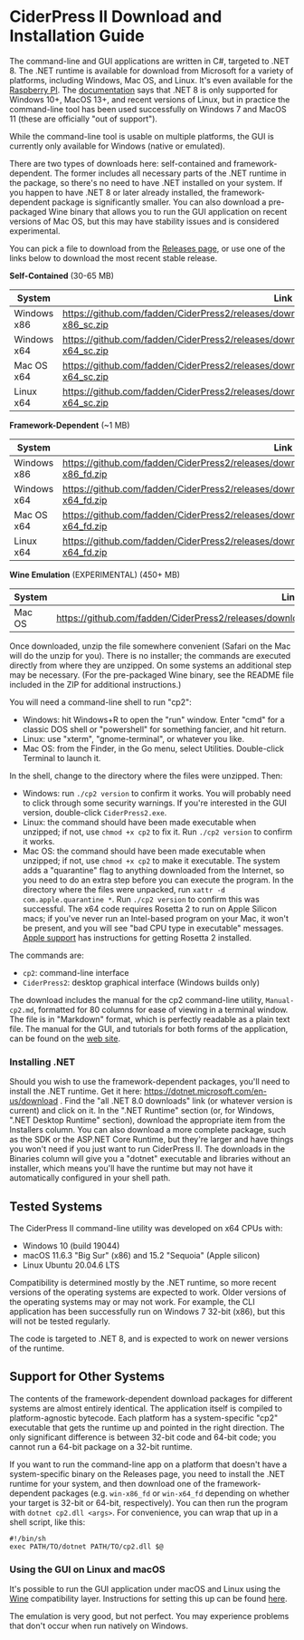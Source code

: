 # CiderPress II Download and Installation Guide #

The command-line and GUI applications are written in C#, targeted to .NET 8.  The .NET
runtime is available for download from Microsoft for a variety of platforms, including Windows,
Mac OS, and Linux.  It's even available for the
[Raspberry PI](https://learn.microsoft.com/en-us/dotnet/iot/deployment).
The [documentation](https://github.com/dotnet/core/blob/main/release-notes/8.0/supported-os.md)
says that .NET 8 is only supported for Windows 10+, MacOS 13+, and recent versions of Linux,
but in practice the command-line tool has been used successfully on Windows 7 and MacOS 11 (these
are officially "out of support").

While the command-line tool is usable on multiple platforms, the GUI is currently only available
for Windows (native or emulated).

There are two types of downloads here: self-contained and framework-dependent.  The former
includes all necessary parts of the .NET runtime in the package, so there's no need to have .NET
installed on your system.  If you happen to have .NET 8 or later already installed, the
framework-dependent package is significantly smaller.  You can also download a pre-packaged Wine
binary that allows you to run the GUI application on recent versions of Mac OS, but this may have
stability issues and is considered experimental.

You can pick a file to download from the [Releases page](https://github.com/fadden/ciderpress2/releases),
or use one of the links below to download the most recent stable release.

**Self-Contained** (30-65 MB)

System        | Link
------------- | ----
Windows x86   | https://github.com/fadden/CiderPress2/releases/download/v${VERSION}/cp2_${PKG_VERSION}_win-x86_sc.zip
Windows x64   | https://github.com/fadden/CiderPress2/releases/download/v${VERSION}/cp2_${PKG_VERSION}_win-x64_sc.zip
Mac OS x64    | https://github.com/fadden/CiderPress2/releases/download/v${VERSION}/cp2_${PKG_VERSION}_osx-x64_sc.zip
Linux x64     | https://github.com/fadden/CiderPress2/releases/download/v${VERSION}/cp2_${PKG_VERSION}_linux-x64_sc.zip

**Framework-Dependent** (~1 MB)

System        | Link
------------- | ----
Windows x86   | https://github.com/fadden/CiderPress2/releases/download/v${VERSION}/cp2_${PKG_VERSION}_win-x86_fd.zip
Windows x64   | https://github.com/fadden/CiderPress2/releases/download/v${VERSION}/cp2_${PKG_VERSION}_win-x64_fd.zip
Mac OS x64    | https://github.com/fadden/CiderPress2/releases/download/v${VERSION}/cp2_${PKG_VERSION}_osx-x64_fd.zip
Linux x64     | https://github.com/fadden/CiderPress2/releases/download/v${VERSION}/cp2_${PKG_VERSION}_linux-x64_fd.zip

**Wine Emulation** (EXPERIMENTAL) (450+ MB)

System        | Link
------------- | ----
Mac OS        | https://github.com/fadden/CiderPress2/releases/download/v${VERSION}/cp2wine_${PKG_VERSION}_mac.zip

Once downloaded, unzip the file somewhere convenient (Safari on the Mac will do the unzip
for you).  There is no installer; the commands are executed directly from where they are unzipped.
On some systems an additional step may be necessary.  (For the pre-packaged Wine binary, see the
README file included in the ZIP for additional instructions.)

You will need a command-line shell to run "cp2":

 - Windows: hit Windows+R to open the "run" window.  Enter "cmd" for a classic DOS shell or
   "powershell" for something fancier, and hit return.
 - Linux: use "xterm", "gnome-terminal", or whatever you like.
 - Mac OS: from the Finder, in the Go menu, select Utilities.  Double-click Terminal to launch it.

In the shell, change to the directory where the files were unzipped.  Then:

 - Windows: run `./cp2 version` to confirm it works.  You will probably need to click through some
   security warnings.  If you're interested in the GUI version, double-click `CiderPress2.exe`.
 - Linux: the command should have been made executable when unzipped; if not, use `chmod +x cp2`
   to fix it.  Run `./cp2 version` to confirm it works.
 - Mac OS: the command should have been made executable when unzipped; if not, use `chmod +x cp2`
   to make it executable.  The system adds a "quarantine" flag to anything downloaded from the
   Internet, so you need to do an extra step before you can execute the program.  In the directory
   where the files were unpacked, run `xattr -d com.apple.quarantine *`.  Run `./cp2 version`
   to confirm this was successful.  The x64 code requires Rosetta 2 to run on Apple Silicon macs;
   if you've never run an Intel-based program on your Mac, it won't be present, and you will see
   "bad CPU type in executable" messages.  [Apple support](https://support.apple.com/en-us/102527)
   has instructions for getting Rosetta 2 installed.

The commands are:

 - `cp2`: command-line interface
 - `CiderPress2`: desktop graphical interface (Windows builds only)

The download includes the manual for the cp2 command-line utility, `Manual-cp2.md`, formatted for
80 columns for ease of viewing in a terminal window.  The file is in "Markdown" format, which is
perfectly readable as a plain text file.  The manual for the GUI, and tutorials for both forms of
the application, can be found on the [web site](https://ciderpress2.com/).

### Installing .NET ###

Should you wish to use the framework-dependent packages, you'll need to install the .NET runtime.
Get it here: https://dotnet.microsoft.com/en-us/download .  Find the "all .NET 8.0 downloads"
link (or whatever version is current) and click on it.  In the ".NET Runtime" section (or, for
Windows, ".NET Desktop Runtime" section), download the appropriate item from the Installers column.
You can also download a more complete package, such as the SDK or the ASP.NET Core Runtime, but
they're larger and have things you won't need if you just want to run CiderPress II.  The
downloads in the Binaries column will give you a "dotnet" executable and libraries without an
installer, which means you'll have the runtime but may not have it automatically configured in
your shell path.


## Tested Systems ##

The CiderPress II command-line utility was developed on x64 CPUs with:

 - Windows 10 (build 19044)
 - macOS 11.6.3 "Big Sur" (x86) and 15.2 "Sequoia" (Apple silicon)
 - Linux Ubuntu 20.04.6 LTS

Compatibility is determined mostly by the .NET runtime, so more recent versions of the operating
systems are expected to work.  Older versions of the operating systems may or may not work.  For
example, the CLI application has been successfully run on Windows 7 32-bit (x86), but this will
not be tested regularly.

The code is targeted to .NET 8, and is expected to work on newer versions of the runtime.

## Support for Other Systems ##

The contents of the framework-dependent download packages for different systems are almost
entirely identical.  The application itself is compiled to platform-agnostic bytecode.  Each
platform has a system-specific "cp2" executable that gets the runtime up and pointed in the
right direction.  The only significant difference is between 32-bit code and 64-bit code; you
cannot run a 64-bit package on a 32-bit runtime.

If you want to run the command-line app on a platform that doesn't have a system-specific
binary on the Releases page, you need to install the .NET runtime for your system, and then
download one of the framework-dependent packages (e.g. `win-x86_fd` or `win-x64_fd` depending
on whether your target is 32-bit or 64-bit, respectively).  You can then run the program with
`dotnet cp2.dll <args>`.  For convenience, you can wrap that up in a shell script, like this:

    #!/bin/sh
    exec PATH/TO/dotnet PATH/TO/cp2.dll $@

### Using the GUI on Linux and macOS ###

It's possible to run the GUI application under macOS and Linux using the
[Wine](https://www.winehq.org/) compatibility layer.  Instructions for setting this up can be found
[here](https://github.com/fadden/CiderPress2/blob/main/WineNotes.md).

The emulation is very good, but not perfect.  You may experience problems that don't occur when
run natively on Windows.
